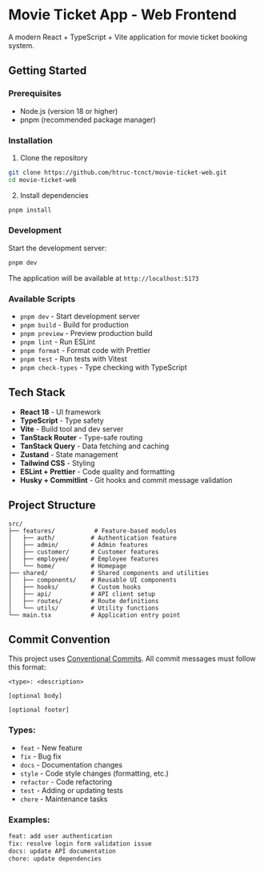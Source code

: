 # Movie Ticket App - Web Frontend

A modern React + TypeScript + Vite application for movie ticket booking system.

## Getting Started

### Prerequisites

- Node.js (version 18 or higher)
- pnpm (recommended package manager)

### Installation

1. Clone the repository

```bash
git clone https://github.com/htruc-tcnct/movie-ticket-web.git
cd movie-ticket-web
```

2. Install dependencies

```bash
pnpm install
```

### Development

Start the development server:

```bash
pnpm dev
```

The application will be available at `http://localhost:5173`

### Available Scripts

- `pnpm dev` - Start development server
- `pnpm build` - Build for production
- `pnpm preview` - Preview production build
- `pnpm lint` - Run ESLint
- `pnpm format` - Format code with Prettier
- `pnpm test` - Run tests with Vitest
- `pnpm check-types` - Type checking with TypeScript

## Tech Stack

- **React 18** - UI framework
- **TypeScript** - Type safety
- **Vite** - Build tool and dev server
- **TanStack Router** - Type-safe routing
- **TanStack Query** - Data fetching and caching
- **Zustand** - State management
- **Tailwind CSS** - Styling
- **ESLint + Prettier** - Code quality and formatting
- **Husky + Commitlint** - Git hooks and commit message validation

## Project Structure

```
src/
├── features/           # Feature-based modules
│   ├── auth/          # Authentication feature
│   ├── admin/         # Admin features
│   ├── customer/      # Customer features
│   ├── employee/      # Employee features
│   └── home/          # Homepage
├── shared/            # Shared components and utilities
│   ├── components/    # Reusable UI components
│   ├── hooks/         # Custom hooks
│   ├── api/           # API client setup
│   ├── routes/        # Route definitions
│   └── utils/         # Utility functions
└── main.tsx           # Application entry point
```

## Commit Convention

This project uses [Conventional Commits](https://www.conventionalcommits.org/). All commit messages must follow this format:

```
<type>: <description>

[optional body]

[optional footer]
```

### Types:

- `feat` - New feature
- `fix` - Bug fix
- `docs` - Documentation changes
- `style` - Code style changes (formatting, etc.)
- `refactor` - Code refactoring
- `test` - Adding or updating tests
- `chore` - Maintenance tasks

### Examples:

```bash
feat: add user authentication
fix: resolve login form validation issue
docs: update API documentation
chore: update dependencies
```
